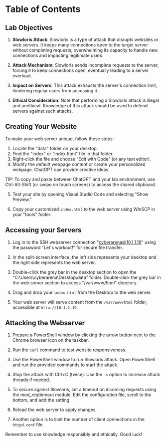 # Table of Contents

## Lab Objectives

1. **Slowloris Attack**: Slowloris is a type of attack that disrupts websites or web servers. It keeps many connections open to the target server without completing requests, overwhelming its capacity to handle new connections and impacting legitimate users.

2. **Attack Mechanism**: Slowloris sends incomplete requests to the server, forcing it to keep connections open, eventually leading to a server overload.

3. **Impact on Servers**: This attack exhausts the server's connection limit, hindering regular users from accessing it.

4. **Ethical Consideration**: Note that performing a Slowloris attack is illegal and unethical. Knowledge of this attack should be used to defend servers against such attacks.

## Creating Your Website

To make your web server unique, follow these steps:

1. Locate the "data" folder on your desktop.
2. Find the "index" or "index.html" file in that folder.
3. Right-click the file and choose "Edit with Code" (or any text editor).
4. Modify the default webpage content or create your personalized webpage. ChatGPT can provide creative ideas.

TIP: To copy and paste between ChatGPT and your lab environment, use Ctrl-Alt-Shift (or swipe on touch screens) to access the shared clipboard.

5. Test your site by opening Visual Studio Code and selecting "Show Preview."

6. Copy your customized `index.html` to the web server using WinSCP in your "tools" folder.

## Accessing your Servers

1. Log in to the SSH webserver connection "cyberarena@10.1.1.19" using the password "Let's workout!" for secure file transfer.

2. In the split-screen interface, the left side represents your desktop and the right side represents the web server.

3. Double-click the grey bar in the desktop section to open the "C:\Users\cyberarena\Desktop\data" folder. Double-click the grey bar in the web server section to access "/var/www/html" directory.

4. Drag and drop your `index.html` from the Desktop to the web server.

5. Your web server will serve content from the `/var/www/html` folder, accessible at `http://10.1.1.19`.

## Attacking the Webserver

1. Prepare a PowerShell window by clicking the arrow button next to the Chrome browser icon on the taskbar.

2. Run the `curl` command to test website responsiveness.

3. Use the PowerShell window to run Slowloris attack. Open PowerShell and run the provided commands to start the attack.

4. Stop the attack with Ctrl+C (twice). Use the `-s` option to increase attack threads if needed.

5. To secure against Slowloris, set a timeout on incoming requests using the mod_reqtimeout module. Edit the configuration file, scroll to the bottom, and add the setting.

6. Reload the web server to apply changes.

7. Another option is to limit the number of client connections in the `httpd.conf` file.

Remember to use knowledge responsibly and ethically. Good luck!
